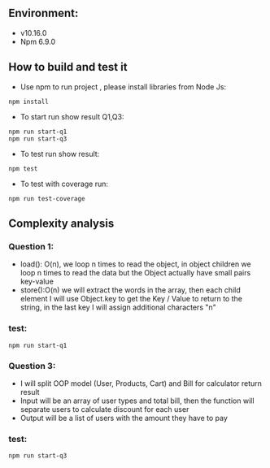## Environment:
- v10.16.0
- Npm 6.9.0

## How to build and test it
- Use npm to run project , please install libraries from Node Js:
```
npm install
```
- To start run show result Q1,Q3:
```
npm run start-q1
npm run start-q3
```
- To test run show result:
```
npm test
```
- To test with coverage run:
```
npm run test-coverage
```

## Complexity analysis

### Question 1:
  - load(): O(n), we loop n times to read the object, in object children we loop n times to read the data but the Object actually have small pairs key-value
  - store():O(n) we will extract the words in the array, then each child element I will use Object.key to get the Key / Value to return to the string, in the last key I will assign additional characters "n"
### test:  
```
npm run start-q1
```
### Question 3:
- I will split OOP model (User, Products, Cart) and Bill for calculator return result
- Input will be an array of user types and total bill, then the function will separate users to calculate discount for each user
- Output will be a list of users with the amount they have to pay
### test:  
```
npm run start-q3
```